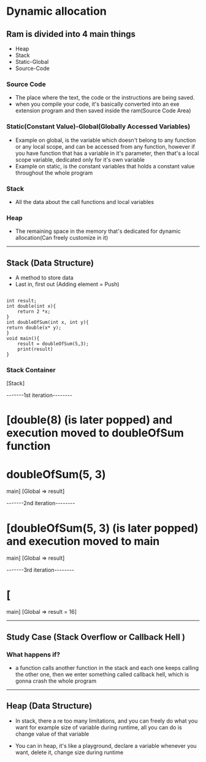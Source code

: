 # Dynamic allocation

## Ram is divided into 4 main things

- Heap
- Stack
- Static-Global
- Source-Code

### Source Code

- The place where the text, the code or the instructions are being saved.
- when you compile your code, it's basically converted into an exe extension program and then saved inside the ram(Source Code Area)

### Static(Constant Value)-Global(Globally Accessed Variables)

- Example on global, is the variable which doesn't belong to any function or any local scope, and can be accessed from any function, however if you have function that has a variable in it's parameter, then that's a local scope variable, dedicated only for it's own variable
- Example on static, is the constant variables that holds a constant value throughout the whole program

### Stack

- All the data about the call functions and local variables

### Heap

- The remaining space in the memory that's dedicated for dynamic allocation(Can freely customize in it)

--------------------------------------------

## Stack (Data Structure)

- A method to store data
- Last in, first out (Adding element = Push)

<code>
int result;
int double(int x){
    return 2 *x;
}
int doubleOfSum(int x, int y){
return double(x* y);
}
void main(){
    result = doubleOfSum(5,3);
    print(result)
}
</code>

### Stack Container

[Stack]

-------1st iteration--------

[double(8) (is later popped) and execution moved to doubleOfSum function
====

doubleOfSum(5, 3)
====

main]
[Global => result]

-------2nd iteration--------

[doubleOfSum(5, 3) (is later popped) and execution moved to main
====

main]
[Global => result]

-------3rd iteration--------

[
====

main]
[Global => result = 16]

--------------------------------------------

## Study Case (Stack Overflow or Callback Hell )

### What happens if?

- a function calls another function in the stack and each one keeps calling the other one, then we enter something called callback hell, which is gonna crash the whole program

--------------------------------------------

## Heap (Data Structure)

- In stack, there a re too many limitations, and you can freely do what you want for example size of variable during runtime, all you can do is change value of that variable

- You can in heap, it's like a playground, declare a variable whenever you want, delete it, change size during runtime

